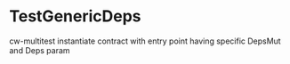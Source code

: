# TestGenericDeps
 cw-multitest instantiate contract with entry point having specific DepsMut<TerraQuery> and Deps<TerraQuery> param

